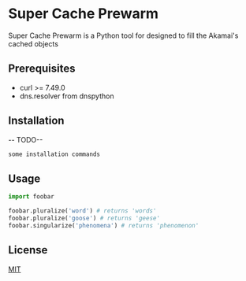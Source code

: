 # Super Cache Prewarm

Super Cache Prewarm is a Python tool for designed to fill the Akamai's cached objects

## Prerequisites

- curl >= 7.49.0 
- dns.resolver from dnspython

## Installation

-- TODO--

```bash
some installation commands
```

## Usage

```python
import foobar

foobar.pluralize('word') # returns 'words'
foobar.pluralize('goose') # returns 'geese'
foobar.singularize('phenomena') # returns 'phenomenon'
```


## License
[MIT](https://choosealicense.com/licenses/mit/)
